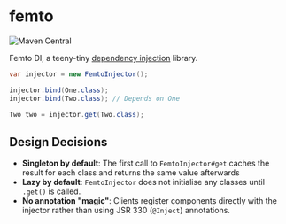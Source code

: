 # femto

![Maven Central](https://img.shields.io/maven-central/v/uk.co.probablyfine/femto?style=flat-square)

Femto DI, a teeny-tiny [dependency injection](https://en.wikipedia.org/wiki/Dependency_injection) library.

```java
var injector = new FemtoInjector();

injector.bind(One.class); 
injector.bind(Two.class); // Depends on One

Two two = injector.get(Two.class);
```

## Design Decisions

- **Singleton by default**: The first call to `FemtoInjector#get` caches the result for each class and returns the same value afterwards
- **Lazy by default**: `FemtoInjector` does not initialise any classes until `.get()` is called.
- **No annotation "magic"**: Clients register components directly with the injector rather than using JSR 330 (`@Inject`) annotations.
